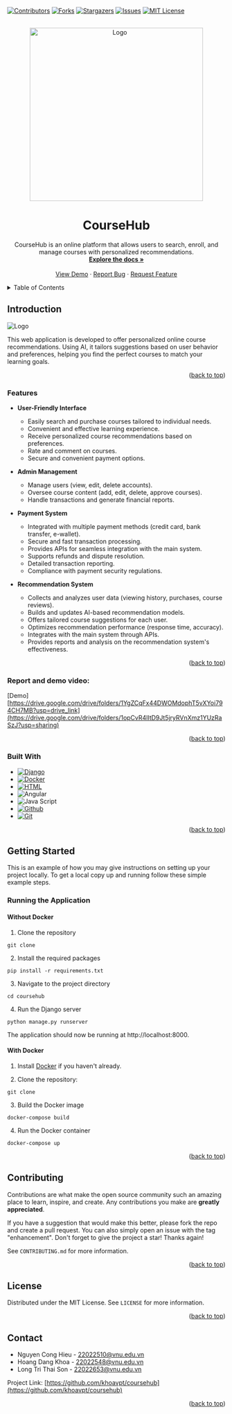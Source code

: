 <!-- Improved compatibility of back to top link: See: https://github.com/othneildrew/Best-README-Template/pull/73 -->
<a name="readme-top"></a>
<!--
*** Thanks for checking out the Best-README-Template. If you have a suggestion
*** that would make this better, please fork the repo and create a pull request
*** or simply open an issue with the tag "enhancement".
*** Don't forget to give the project a star!
*** Thanks again! Now go create something AMAZING! :D
-->



<!-- PROJECT SHIELDS -->
<!--
*** I'm using markdown "reference style" links for readability.
*** Reference links are enclosed in brackets [ ] instead of parentheses ( ).
*** See the bottom of this document for the declaration of the reference variables
*** for contributors-url, forks-url, etc. This is an optional, concise syntax you may use.
*** https://www.markdownguide.org/basic-syntax/#reference-style-links
-->
[![Contributors][contributors-shield]][contributors-url]
[![Forks][forks-shield]][forks-url]
[![Stargazers][stars-shield]][stars-url]
[![Issues][issues-shield]][issues-url]
[![MIT License][license-shield]][license-url]



<!-- PROJECT LOGO -->
<br />
<div align="center">
  <a href="https://github.com/khoavpt/coursehub">
    <img src="Images/logo.png" alt="Logo" width="400" height="400">
  </a>

<h1 align="center">CourseHub</h1>

  <p align="center">
    CourseHub is an online platform that allows users to search, enroll, and manage courses with personalized recommendations.
    <br />
    <a href="https://github.com/khoavpt/coursehub"><strong>Explore the docs »</strong></a>
    <br />
    <br />
    <a href="https://github.com/khoavpt/coursehub">View Demo</a>
    ·
    <a href="https://github.com/khoavpt/coursehub/issues/new?labels=bug&template=bug-report---.md">Report Bug</a>
    ·
    <a href="https://github.com/khoavpt/coursehub/issues/new?labels=enhancement&template=feature-request---.md">Request Feature</a>
  </p>
</div>



<!-- TABLE OF CONTENTS -->
<details>
  <summary>Table of Contents</summary>
  <ol>
    <li><a href="#introduction">Introduction</a>
    <li><a href="#features">Features</a>
    <li><a href="#report-and-demo-video">Report and demo video</a>
    <li><a href="#built-with">Built With</a></li>
    </li>
    <li>
      <a href="#getting-started">Getting Started</a>
    </li>
    <li><a href="#contributing">Contributing</a></li>
    <li><a href="#license">License</a></li>
    <li><a href="#contact">Contact</a></li>
  </ol>
</details>



<!-- ABOUT THE PROJECT -->
## Introduction

<img src="Images/Screenshot.png" alt="Logo">

This web application is developed to offer personalized online course recommendations. Using AI, it tailors suggestions based on user behavior and preferences, helping you find the perfect courses to match your learning goals.

<p align="right">(<a href="#readme-top">back to top</a>)</p>

### Features

- **User-Friendly Interface**
  - Easily search and purchase courses tailored to individual needs.
  - Convenient and effective learning experience.
  - Receive personalized course recommendations based on preferences.
  - Rate and comment on courses.
  - Secure and convenient payment options.

- **Admin Management**
  - Manage users (view, edit, delete accounts).
  - Oversee course content (add, edit, delete, approve courses).
  - Handle transactions and generate financial reports.

- **Payment System**
  - Integrated with multiple payment methods (credit card, bank transfer, e-wallet).
  - Secure and fast transaction processing.
  - Provides APIs for seamless integration with the main system.
  - Supports refunds and dispute resolution.
  - Detailed transaction reporting.
  - Compliance with payment security regulations.

- **Recommendation System**
  - Collects and analyzes user data (viewing history, purchases, course reviews).
  - Builds and updates AI-based recommendation models.
  - Offers tailored course suggestions for each user.
  - Optimizes recommendation performance (response time, accuracy).
  - Integrates with the main system through APIs.
  - Provides reports and analysis on the recommendation system's effectiveness.

<p align="right">(<a href="#readme-top">back to top</a>)</p>

### Report and demo video:
[Demo][https://drive.google.com/drive/folders/1YgZCqFx44DWOMdophT5vXYoi794CH7MB?usp=drive_link](https://drive.google.com/drive/folders/1opCvR4lItD9Jt5jryRVnXmz1YUzRaSzJ?usp=sharing)

<p align="right">(<a href="#readme-top">back to top</a>)</p>

### Built With

* [![Django][Django-badge]][Django-url]
* [![Docker][Docker-badge]][Docker-url]
* [![HTML][HTML-badge]][HTML-url]
* ![Angular][CSS-badge]
* ![Java Script][Java Script-badge]
* [![Github][Github-badge]][Github-url]
* [![Git][Git-badge]][Git-url]

<p align="right">(<a href="#readme-top">back to top</a>)</p>

<!-- GETTING STARTED -->
## Getting Started

This is an example of how you may give instructions on setting up your project locally.
To get a local copy up and running follow these simple example steps.

### Running the Application
#### Without Docker
1. Clone the repository
```
git clone
```
2. Install the required packages
```
pip install -r requirements.txt
```
3. Navigate to the project directory
```
cd coursehub
```
4. Run the Django server
```
python manage.py runserver
```
The application should now be running at http://localhost:8000.
#### With Docker
1. Install [Docker](https://www.docker.com/get-started) if you haven't already.

2. Clone the repository:
```
git clone
```
3. Build the Docker image
```
docker-compose build
```
4. Run the Docker container
```
docker-compose up
```

<p align="right">(<a href="#readme-top">back to top</a>)</p>

<!-- CONTRIBUTING -->
## Contributing

Contributions are what make the open source community such an amazing place to learn, inspire, and create. Any contributions you make are **greatly appreciated**.

If you have a suggestion that would make this better, please fork the repo and create a pull request. You can also simply open an issue with the tag "enhancement".
Don't forget to give the project a star! Thanks again!

See `CONTRIBUTING.md` for more information.


<p align="right">(<a href="#readme-top">back to top</a>)</p>



<!-- LICENSE -->
## License

Distributed under the MIT License. See `LICENSE` for more information.

<p align="right">(<a href="#readme-top">back to top</a>)</p>



<!-- CONTACT -->
## Contact

- Nguyen Cong Hieu - 22022510@vnu.edu.vn
- Hoang Dang Khoa - 22022548@vnu.edu.vn
- Long Tri Thai Son - 22022653@vnu.edu.vn

Project Link: [https://github.com/khoavpt/coursehub](https://github.com/khoavpt/coursehub)

<p align="right">(<a href="#readme-top">back to top</a>)</p>


<!-- MARKDOWN LINKS & IMAGES -->
<!-- https://www.markdownguide.org/basic-syntax/#reference-style-links -->
[contributors-shield]: https://img.shields.io/github/contributors/khoavpt/coursehub.svg?style=for-the-badge
[contributors-url]: https://github.com/khoavpt/coursehub/graphs/contributors
[forks-shield]: https://img.shields.io/github/forks/khoavpt/coursehub?style=for-the-badge
[forks-url]: https://github.com/khoavpt/coursehub/forks
[stars-shield]: https://img.shields.io/github/stars/khoavpt/coursehub.svg?style=for-the-badge
[stars-url]: https://github.com/khoavpt/coursehub/stargazers
[issues-shield]: https://img.shields.io/github/issues/khoavpt/coursehub.svg?style=for-the-badge
[issues-url]: https://github.com/khoavpt/coursehub/issues
[license-shield]: https://img.shields.io/github/license/khoavpt/coursehub.svg?style=for-the-badge
[license-url]: https://github.com/khoavpt/coursehub/blob/master/LICENSE.txt
[linkedin-shield]: https://img.shields.io/badge/-LinkedIn-black.svg?style=for-the-badge&logo=linkedin&colorB=555
[linkedin-url]: https://linkedin.com/in/linkedin_username
[product-screenshot]: images/screenshot.png
[Django-badge]: https://img.shields.io/badge/Django-092E20?style=for-the-badge&logo=django&logoColor=white
[Django-url]: https://www.djangoproject.com/
[Docker-badge]: https://img.shields.io/badge/Docker-2496ED?style=for-the-badge&logo=docker&logoColor=white
[Docker-url]: https://www.docker.com/
[HTML-badge]: https://img.shields.io/badge/HTML-E44D26?style=for-the-badge&logo=html&logoColor=white
[HTML-url]: https://html.com/
[CSS-badge]: https://img.shields.io/badge/CSS-264DE4?style=for-the-badge&logo=css&logoColor=white
[Java Script-badge]: https://img.shields.io/badge/JAVA%20SCRIPT-F0DB4F?style=for-the-badge&logo=javascript&logoColor=white
[Github-badge]: https://img.shields.io/badge/GITHUB-151013?style=for-the-badge&logo=github&logoColor=white
[Github-url]: https://github.com/
[Git-badge]: https://img.shields.io/badge/GIT-F1502F?style=for-the-badge&logo=git&logoColor=white
[Git-url]: https://git-scm.com/
